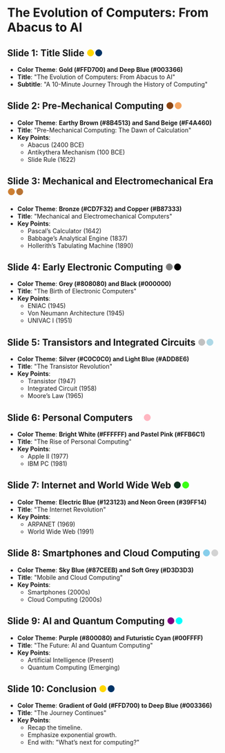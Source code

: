 # The Evolution of Computers: From Abacus to AI

## Slide 1: Title Slide <span style="color: #FFD700;">●</span><span style="color: #003366;">●</span>
- **Color Theme**: **Gold (#FFD700) and Deep Blue (#003366)**
- **Title**: "The Evolution of Computers: From Abacus to AI"
- **Subtitle**: "A 10-Minute Journey Through the History of Computing"

## Slide 2: Pre-Mechanical Computing <span style="color: #8B4513;">●</span><span style="color: #F4A460;">●</span>
- **Color Theme**: **Earthy Brown (#8B4513) and Sand Beige (#F4A460)**
- **Title**: "Pre-Mechanical Computing: The Dawn of Calculation"
- **Key Points**:
  - Abacus (2400 BCE)
  - Antikythera Mechanism (100 BCE)
  - Slide Rule (1622)

## Slide 3: Mechanical and Electromechanical Era <span style="color: #CD7F32;">●</span><span style="color: #B87333;">●</span>
- **Color Theme**: **Bronze (#CD7F32) and Copper (#B87333)**
- **Title**: "Mechanical and Electromechanical Computers"
- **Key Points**:
  - Pascal’s Calculator (1642)
  - Babbage’s Analytical Engine (1837)
  - Hollerith’s Tabulating Machine (1890)

## Slide 4: Early Electronic Computing <span style="color: #808080;">●</span><span style="color: #000000;">●</span>
- **Color Theme**: **Grey (#808080) and Black (#000000)**
- **Title**: "The Birth of Electronic Computers"
- **Key Points**:
  - ENIAC (1945)
  - Von Neumann Architecture (1945)
  - UNIVAC I (1951)

## Slide 5: Transistors and Integrated Circuits <span style="color: #C0C0C0;">●</span><span style="color: #ADD8E6;">●</span>
- **Color Theme**: **Silver (#C0C0C0) and Light Blue (#ADD8E6)**
- **Title**: "The Transistor Revolution"
- **Key Points**:
  - Transistor (1947)
  - Integrated Circuit (1958)
  - Moore’s Law (1965)

## Slide 6: Personal Computers <span style="color: #FFFFFF;">●</span><span style="color: #FFB6C1;">●</span>
- **Color Theme**: **Bright White (#FFFFFF) and Pastel Pink (#FFB6C1)**
- **Title**: "The Rise of Personal Computing"
- **Key Points**:
  - Apple II (1977)
  - IBM PC (1981)

## Slide 7: Internet and World Wide Web <span style="color: #123123;">●</span><span style="color: #39FF14;">●</span>
- **Color Theme**: **Electric Blue (#123123) and Neon Green (#39FF14)**
- **Title**: "The Internet Revolution"
- **Key Points**:
  - ARPANET (1969)
  - World Wide Web (1991)

## Slide 8: Smartphones and Cloud Computing <span style="color: #87CEEB;">●</span><span style="color: #D3D3D3;">●</span>
- **Color Theme**: **Sky Blue (#87CEEB) and Soft Grey (#D3D3D3)**
- **Title**: "Mobile and Cloud Computing"
- **Key Points**:
  - Smartphones (2000s)
  - Cloud Computing (2000s)

## Slide 9: AI and Quantum Computing <span style="color: #800080;">●</span><span style="color: #00FFFF;">●</span>
- **Color Theme**: **Purple (#800080) and Futuristic Cyan (#00FFFF)**
- **Title**: "The Future: AI and Quantum Computing"
- **Key Points**:
  - Artificial Intelligence (Present)
  - Quantum Computing (Emerging)

## Slide 10: Conclusion <span style="color: #FFD700;">●</span><span style="color: #003366;">●</span>
- **Color Theme**: **Gradient of Gold (#FFD700) to Deep Blue (#003366)**
- **Title**: "The Journey Continues"
- **Key Points**:
  - Recap the timeline.
  - Emphasize exponential growth.
  - End with: "What’s next for computing?"
